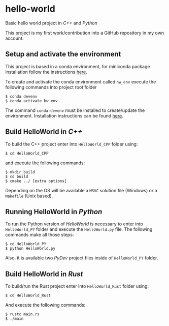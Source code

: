 # hello-world
Basic hello world project in _C++_ and _Python_

This project is my first work/contribution into a GitHub repository in my own account.

## Setup and activate the environment
This project is based in a conda environment, for miniconda package installation follow the instructions [here](https://conda.io/miniconda.html).

To create and activate the conda environment called `hw_env` execute the following commands into project root folder
```shell
$ conda devenv
$ conda activate hw_env
```
The command `conda-devenv` must be installed to create/update the environment. Installation instructions can be found [here](https://conda-devenv.readthedocs.io/en/latest/installation.html).


## Build HelloWorld in _C++_
To build the C++ project enter into `HelloWorld_CPP` folder using:
```shell
$ cd HelloWorld_CPP
```
and execute the following commands:
```shell
$ mkdir build
$ cd build
$ cmake ../ [extra options]
```
Depending on the OS will be available a `MSVC` solution file (Windows) or a `Makefile` (Unix based).

## Running HelloWorld in _Python_
To run the Python version of _HelloWorld_ is necessary to enter into `HelloWorld_PY` folder and execute the `HelloWorld.py` file. The following commands make all those steps: 
```shell
$ cd HelloWorld_PY
$ python HelloWorld.py
```
Also, it is available  two _PyDev_ project files inside of `HelloWorld_PY` folder.

## Build HelloWorld in _Rust_
To build/run the Rust project enter into `HelloWorld_Rust` folder using:
```shell
$ cd HelloWorld_Rust
```
And execute the following commands:
```shell
$ rustc main.rs
$ ./main
```
